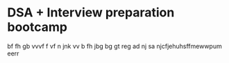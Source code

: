 # DSA + Interview preparation bootcamp
bf
fh  gb
vvvf f
vf
n  jnk
vv
 b 
fh
jbg
bg
gt
reg 
ad
nj
sa
njcfjehuhsffmewwpum eerr
